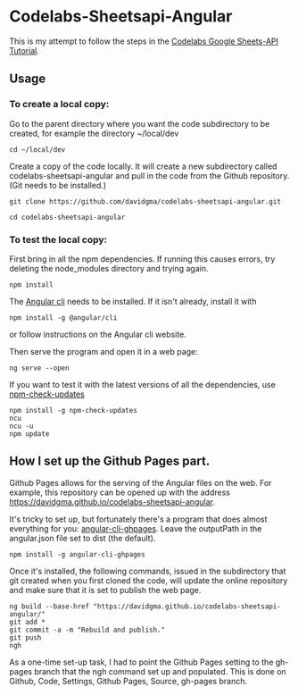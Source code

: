 # Codelabs-Sheetsapi-Angular

This is my attempt to follow the steps in the [Codelabs Google Sheets-API Tutorial](https://codelabs.developers.google.com/codelabs/sheets-api/#0).

## Usage

### To create a local copy:

Go to the parent directory where you want the code subdirectory to be created, for example the directory ~/local/dev

`cd ~/local/dev`

Create a copy of the code locally. It will create a new subdirectory called codelabs-sheetsapi-angular and pull in the code from the Github repository. (Git needs to be installed.)

`git clone https://github.com/davidgma/codelabs-sheetsapi-angular.git`

`cd codelabs-sheetsapi-angular`

### To test the local copy:
First bring in all the npm dependencies. If running this causes errors, try deleting the node_modules directory and trying again.

`npm install`

The [Angular cli](https://cli.angular.io/) needs to be installed. If it isn't already, install it with 

`npm install -g @angular/cli`

or follow instructions on the Angular cli website.

Then serve the program and open it in a web page:

`ng serve --open`

If you want to test it with the latest versions of all the dependencies, use [npm-check-updates](https://www.npmjs.com/package/npm-check-updates)

```
npm install -g npm-check-updates
ncu
ncu -u
npm update
```

## How I set up the Github Pages part.

Github Pages allows for the serving of the Angular files on the web. For example, this repository can be opened up with the address https://davidgma.github.io/codelabs-sheetsapi-angular.

It's tricky to set up, but fortunately there's a program that does almost everything for you: [angular-cli-ghpages](https://www.npmjs.com/package/angular-cli-ghpages). Leave the outputPath in the angular.json file set to dist (the default).

`npm install -g angular-cli-ghpages`

Once it's installed, the following commands, issued in the subdirectory that git created when you first cloned the code, will update the online repository and make sure that it is set to publish the web page.

```
ng build --base-href "https://davidgma.github.io/codelabs-sheetsapi-angular/"
git add *
git commit -a -m "Rebuild and publish."
git push
ngh
```

As a one-time set-up task, I had to point the Github Pages setting to the gh-pages branch that the ngh command set up and populated. This is done on Github, Code, Settings, Github Pages, Source, gh-pages branch.



